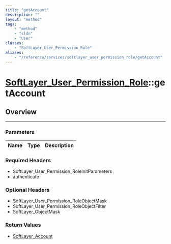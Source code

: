 ```yaml
---
title: "getAccount"
description: ""
layout: "method"
tags:
    - "method"
    - "sldn"
    - "User"
classes:
    - "SoftLayer_User_Permission_Role"
aliases:
    - "/reference/services/softlayer_user_permission_role/getAccount"
---
```

# [SoftLayer_User_Permission_Role](/reference/services/SoftLayer_User_Permission_Role)::getAccount




## Overview 


-----

### Parameters 
|Name | Type | Description |
| --- | --- | --- |


### Required Headers
* SoftLayer_User_Permission_RoleInitParameters
* authenticate


### Optional Headers
* SoftLayer_User_Permission_RoleObjectMask
* SoftLayer_User_Permission_RoleObjectFilter
* SoftLayer_ObjectMask

### Return Values
* <a href='/reference/datatypes/SoftLayer_Account'>SoftLayer_Account </a>




